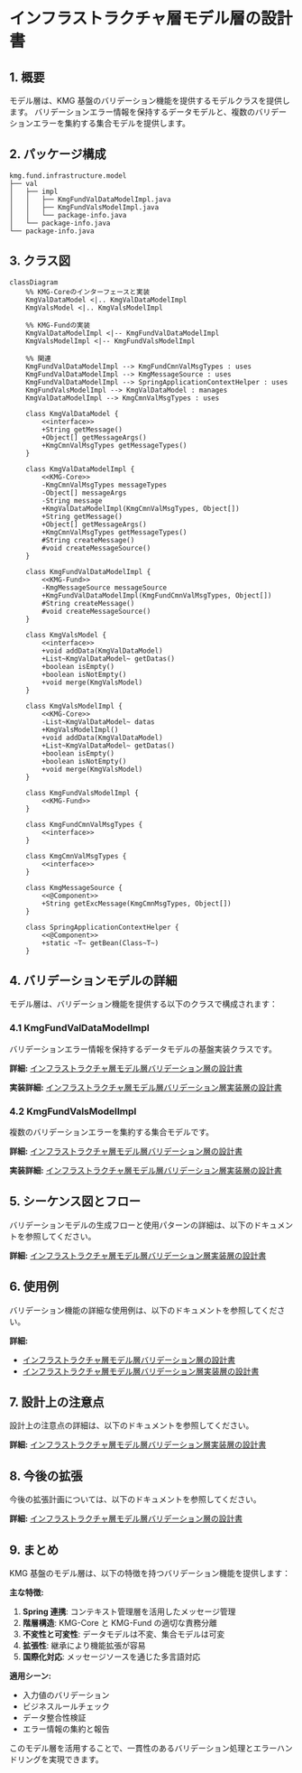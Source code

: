 # インフラストラクチャ層モデル層の設計書

## 1. 概要

モデル層は、KMG 基盤のバリデーション機能を提供するモデルクラスを提供します。
バリデーションエラー情報を保持するデータモデルと、複数のバリデーションエラーを集約する集合モデルを提供します。

## 2. パッケージ構成

```text
kmg.fund.infrastructure.model
├── val
│   ├── impl
│   │   ├── KmgFundValDataModelImpl.java
│   │   ├── KmgFundValsModelImpl.java
│   │   └── package-info.java
│   └── package-info.java
└── package-info.java
```

## 3. クラス図

```mermaid
classDiagram
    %% KMG-Coreのインターフェースと実装
    KmgValDataModel <|.. KmgValDataModelImpl
    KmgValsModel <|.. KmgValsModelImpl

    %% KMG-Fundの実装
    KmgValDataModelImpl <|-- KmgFundValDataModelImpl
    KmgValsModelImpl <|-- KmgFundValsModelImpl

    %% 関連
    KmgFundValDataModelImpl --> KmgFundCmnValMsgTypes : uses
    KmgFundValDataModelImpl --> KmgMessageSource : uses
    KmgFundValDataModelImpl --> SpringApplicationContextHelper : uses
    KmgFundValsModelImpl --> KmgValDataModel : manages
    KmgValDataModelImpl --> KmgCmnValMsgTypes : uses

    class KmgValDataModel {
        <<interface>>
        +String getMessage()
        +Object[] getMessageArgs()
        +KmgCmnValMsgTypes getMessageTypes()
    }

    class KmgValDataModelImpl {
        <<KMG-Core>>
        -KmgCmnValMsgTypes messageTypes
        -Object[] messageArgs
        -String message
        +KmgValDataModelImpl(KmgCmnValMsgTypes, Object[])
        +String getMessage()
        +Object[] getMessageArgs()
        +KmgCmnValMsgTypes getMessageTypes()
        #String createMessage()
        #void createMessageSource()
    }

    class KmgFundValDataModelImpl {
        <<KMG-Fund>>
        -KmgMessageSource messageSource
        +KmgFundValDataModelImpl(KmgFundCmnValMsgTypes, Object[])
        #String createMessage()
        #void createMessageSource()
    }

    class KmgValsModel {
        <<interface>>
        +void addData(KmgValDataModel)
        +List~KmgValDataModel~ getDatas()
        +boolean isEmpty()
        +boolean isNotEmpty()
        +void merge(KmgValsModel)
    }

    class KmgValsModelImpl {
        <<KMG-Core>>
        -List~KmgValDataModel~ datas
        +KmgValsModelImpl()
        +void addData(KmgValDataModel)
        +List~KmgValDataModel~ getDatas()
        +boolean isEmpty()
        +boolean isNotEmpty()
        +void merge(KmgValsModel)
    }

    class KmgFundValsModelImpl {
        <<KMG-Fund>>
    }

    class KmgFundCmnValMsgTypes {
        <<interface>>
    }

    class KmgCmnValMsgTypes {
        <<interface>>
    }

    class KmgMessageSource {
        <<@Component>>
        +String getExcMessage(KmgCmnMsgTypes, Object[])
    }

    class SpringApplicationContextHelper {
        <<@Component>>
        +static ~T~ getBean(Class~T~)
    }
```

## 4. バリデーションモデルの詳細

モデル層は、バリデーション機能を提供する以下のクラスで構成されます：

### 4.1 KmgFundValDataModelImpl

バリデーションエラー情報を保持するデータモデルの基盤実装クラスです。

**詳細:** [インフラストラクチャ層モデル層バリデーション層の設計書](./インフラストラクチャ層モデル層バリデーション層の設計書.md)

**実装詳細:** [インフラストラクチャ層モデル層バリデーション層実装層の設計書](./インフラストラクチャ層モデル層バリデーション層実装層の設計書.md)

### 4.2 KmgFundValsModelImpl

複数のバリデーションエラーを集約する集合モデルです。

**詳細:** [インフラストラクチャ層モデル層バリデーション層の設計書](./インフラストラクチャ層モデル層バリデーション層の設計書.md)

**実装詳細:** [インフラストラクチャ層モデル層バリデーション層実装層の設計書](./インフラストラクチャ層モデル層バリデーション層実装層の設計書.md)

## 5. シーケンス図とフロー

バリデーションモデルの生成フローと使用パターンの詳細は、以下のドキュメントを参照してください。

**詳細:** [インフラストラクチャ層モデル層バリデーション層実装層の設計書](./インフラストラクチャ層モデル層バリデーション層実装層の設計書.md)

## 6. 使用例

バリデーション機能の詳細な使用例は、以下のドキュメントを参照してください。

**詳細:**

- [インフラストラクチャ層モデル層バリデーション層の設計書](./インフラストラクチャ層モデル層バリデーション層の設計書.md)
- [インフラストラクチャ層モデル層バリデーション層実装層の設計書](./インフラストラクチャ層モデル層バリデーション層実装層の設計書.md)

## 7. 設計上の注意点

設計上の注意点の詳細は、以下のドキュメントを参照してください。

**詳細:** [インフラストラクチャ層モデル層バリデーション層実装層の設計書](./インフラストラクチャ層モデル層バリデーション層実装層の設計書.md)

## 8. 今後の拡張

今後の拡張計画については、以下のドキュメントを参照してください。

**詳細:** [インフラストラクチャ層モデル層バリデーション層の設計書](./インフラストラクチャ層モデル層バリデーション層の設計書.md)

## 9. まとめ

KMG 基盤のモデル層は、以下の特徴を持つバリデーション機能を提供します：

**主な特徴:**

1. **Spring 連携**: コンテキスト管理層を活用したメッセージ管理
2. **階層構造**: KMG-Core と KMG-Fund の適切な責務分離
3. **不変性と可変性**: データモデルは不変、集合モデルは可変
4. **拡張性**: 継承により機能拡張が容易
5. **国際化対応**: メッセージソースを通じた多言語対応

**適用シーン:**

- 入力値のバリデーション
- ビジネスルールチェック
- データ整合性検証
- エラー情報の集約と報告

このモデル層を活用することで、一貫性のあるバリデーション処理とエラーハンドリングを実現できます。
